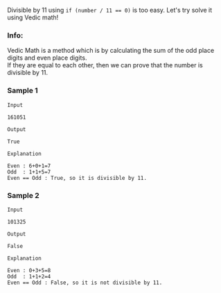 Divisible by 11 using `if (number / 11 == 0)` is too easy. Let's try solve it using Vedic math!

### Info:
Vedic Math is a method which is by calculating the sum of the odd place digits and even place digits.  
If they are equal to each other, then we can prove that the number is divisible by 11.

### Sample 1
`Input`
```
161051
```

`Output`
```
True
```

`Explanation`
```
Even : 6+0+1=7
Odd  : 1+1+5=7
Even == Odd : True, so it is divisible by 11.
```



### Sample 2
`Input`
```
101325
```

`Output`
```
False
```

`Explanation`
```
Even : 0+3+5=8
Odd  : 1+1+2=4
Even == Odd : False, so it is not divisible by 11.
```
